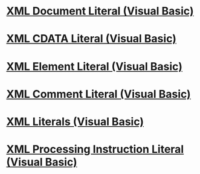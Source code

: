 # [XML Document Literal (Visual Basic)](xml-document-literal.md)
# [XML CDATA Literal (Visual Basic)](xml-cdata-literal.md)
# [XML Element Literal (Visual Basic)](xml-element-literal.md)
# [XML Comment Literal (Visual Basic)](xml-comment-literal.md)
# [XML Literals (Visual Basic)](index.md)
# [XML Processing Instruction Literal (Visual Basic)](xml-processing-instruction-literal.md)
